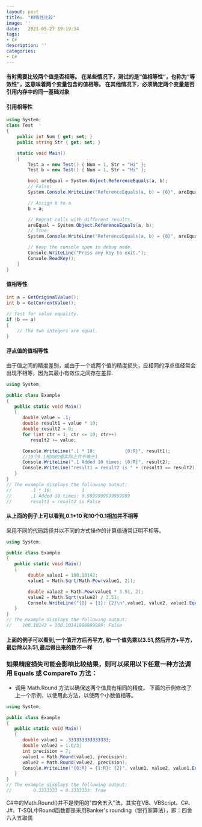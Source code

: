 ```yaml
---
layout: post
title:  "相等性比较"
image: ''
date:   2021-05-27 19:19:34
tags:
- C#
description: ''
categories: 
- C#
---
```

#### 有时需要比较两个值是否相等。 在某些情况下，测试的是“值相等性”，也称为“等效性”，这意味着两个变量包含的值相等。 在其他情况下，必须确定两个变量是否引用内存中的同一基础对象

#### 引用相等性
```c#
using System;
class Test
{
    public int Num { get; set; }
    public string Str { get; set; }

    static void Main()
    {
        Test a = new Test() { Num = 1, Str = "Hi" };
        Test b = new Test() { Num = 1, Str = "Hi" };

        bool areEqual = System.Object.ReferenceEquals(a, b);
        // False:
        System.Console.WriteLine("ReferenceEquals(a, b) = {0}", areEqual);

        // Assign b to a.
        b = a;

        // Repeat calls with different results.
        areEqual = System.Object.ReferenceEquals(a, b);
        // True:
        System.Console.WriteLine("ReferenceEquals(a, b) = {0}", areEqual);

        // Keep the console open in debug mode.
        Console.WriteLine("Press any key to exit.");
        Console.ReadKey();
    }
}
```
#### 值相等性
```c#
int a = GetOriginalValue();  
int b = GetCurrentValue();  
  
// Test for value equality.
if (b == a)
{  
    // The two integers are equal.  
} 
```

#### 浮点值的值相等性
由于值之间的精度差别，或由于一个或两个值的精度损失，应相同的浮点值经常会出现不相等，因为其最小有效位之间存在差异.  
```c#
using System;

public class Example
{
   public static void Main()
   {
      double value = .1;
      double result1 = value * 10;
      double result2 = 0;
      for (int ctr = 1; ctr <= 10; ctr++)
         result2 += value;

      Console.WriteLine(".1 * 10:           {0:R}", result1);
      //10个0.1相加的值实际上并不等于1
      Console.WriteLine(".1 Added 10 times: {0:R}", result2);
      Console.WriteLine("result1 = result2 is " + (result1 == result2));
   }
}
// The example displays the following output:
//       .1 * 10:           1
//       .1 Added 10 times: 0.9999999999999999
//       result1 = result2 is False
```
#### **从上面的例子上可以看到,0.1*10 和10个0.1相加并不相等**



采用不同的代码路径并以不同的方式操作的计算值通常证明不相等。
```c#
using System;

public class Example
{
   public static void Main()
   {
        double value1 = 100.10142;
        value1 = Math.Sqrt(Math.Pow(value1, 2));

        double value2 = Math.Pow(value1 * 3.51, 2);
        value2 = Math.Sqrt(value2) / 3.51;
        Console.WriteLine("{0} = {1}: {2}\n",value1, value2, value1.Equals(value2));
   }
}
// The example displays the following output:
//    100.10142 = 100.10141999999999: False
```
#### **上面的例子可以看到,一个值开方后再平方, 和一个值先乘以3.51,然后开方+平方，最后除以3.51,最后得出来的数不一样**


### **如果精度损失可能会影响比较结果，则可以采用以下任意一种方法调用 Equals 或 CompareTo 方法：**
* 调用 Math.Round 方法以确保这两个值具有相同的精度。 下面的示例修改了上一个示例，以使用此方法，以使两个小数值相等。
```c#
using System;

public class Example
{
   public static void Main()
   {
      double value1 = .333333333333333;
      double value2 = 1.0/3;
      int precision = 7;
      value1 = Math.Round(value1, precision);
      value2 = Math.Round(value2, precision);
      Console.WriteLine("{0:R} = {1:R}: {2}", value1, value2, value1.Equals(value2));
   }
}
// The example displays the following output:
//        0.3333333 = 0.3333333: True
```
C#中的Math.Round()并不是使用的"四舍五入"法。其实在VB、VBScript、C#、J#、T-SQL中Round函数都是采用Banker's rounding（银行家算法），即：四舍六入五取偶